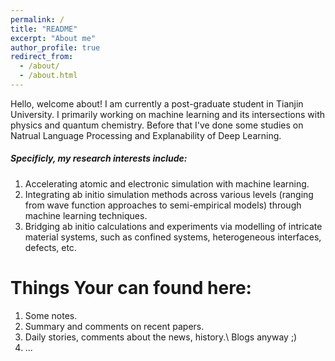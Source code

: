 ```yaml
---
permalink: /
title: "README"
excerpt: "About me"
author_profile: true
redirect_from: 
  - /about/
  - /about.html
---
```


Hello, welcome about!
I am currently a post-graduate student in Tianjin University. I primarily working on machine learning and its intersections with physics and quantum chemistry. Before that I've done some studies on Natrual Language Processing and Explanability of Deep Learning.

##### Specificly, my research interests include:

1. Accelerating atomic and electronic simulation with machine learning.
2. Integrating ab initio simulation methods across various levels (ranging from wave function approaches to semi-empirical models) through machine learning techniques.
3. Bridging ab initio calculations and experiments via modelling of intricate material systems, such as confined systems, heterogeneous interfaces, defects, etc.

Things Your can found here:
======
1. Some notes.
2. Summary and comments on recent papers.
3. Daily stories, comments about the news, history.\\
Blogs anyway ;)
4. ...
